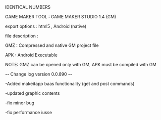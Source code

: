 IDENTICAL NUMBERS 

GAME MAKER TOOL : GAME MAKER STUDIO 1.4 (GM)

export options : html5 , Android (native)

file description :

GMZ : Compressed and native GM project file

APK : Android Executable

NOTE: GMZ can be opened only with GM, APK must be compiled with GM


-- Change log version 0.0.890 --

-Added makeitapp baas functionality (get and post commands)

-updated graphic contents

-fix minor bug

-fix performance iusse

